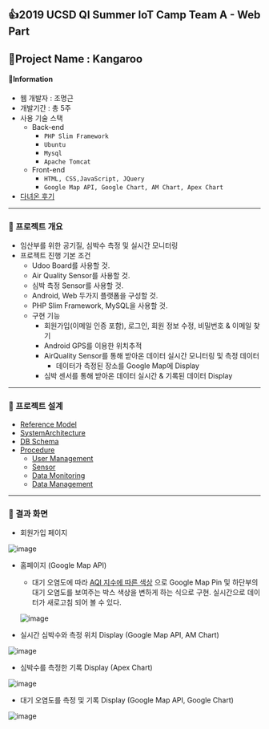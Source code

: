 ## 👍2019 UCSD QI Summer IoT Camp Team A - Web Part

## 🦘Project Name : Kangaroo

#### 📒Information

* 웹 개발자 : 조명근 
* 개발기간 : 총 5주
* 사용 기술 스택
  * Back-end
    * `PHP Slim Framework`
    * `Ubuntu`
    * `Mysql`
    * `Apache Tomcat`
  * Front-end
    * `HTML, CSS,JavaScript, JQuery `
    * `Google Map API, Google Chart, AM Chart, Apex Chart`
* [다녀온 후기](https://ddingg.tistory.com/24?category=845598)

---

### 📕 프로젝트 개요

- 임산부를 위한 공기질, 심박수 측정 및 실시간 모니터링
- 프로젝트 진행 기본 조건
  - Udoo Board를 사용할 것.
  - Air Quality Sensor를 사용할 것.
  - 심박 측정 Sensor를 사용할 것.
  - Android, Web 두가지 플랫폼을 구성할 것.
  - PHP Slim Framework, MySQL을 사용할 것.
  - 구현 기능
    - 회원가입(이메일 인증 포함), 로그인, 회원 정보 수정, 비밀번호 & 이메일 찾기
    - Android GPS를 이용한 위치추적
    - AirQuality Sensor를 통해 받아온 데이터 실시간 모니터링 및 측정 데이터
      - 데이터가 측정된 장소를 Google Map에 Display
    - 심박 센서를 통해 받아온 데이터 실시간 & 기록된 데이터 Display

---

### 📕 프로젝트 설계

- [Reference Model](https://github.com/dding-g/Project_UCSD/blob/qi_jmg/%EC%84%A4%EA%B3%84/ReferenceModel/reference%20model.pngg)
- [SystemArchitecture](https://github.com/dding-g/Project_UCSD/blob/qi_jmg/%EC%84%A4%EA%B3%84/SystemArchitecture/System%20Architecture%20-%20group%20A.png)
- [DB Schema](https://github.com/dding-g/Project_UCSD/blob/qi_jmg/%EC%84%A4%EA%B3%84/DB_Schema/TeamA_Schema_kangaroo.png)
- [Procedure](https://github.com/dding-g/Project_UCSD/tree/qi_jmg/%EC%84%A4%EA%B3%84/Procedure)
  * [User Management](https://github.com/dding-g/Project_UCSD/tree/qi_jmg/%EC%84%A4%EA%B3%84/Procedure/UserManagement)
  * [Sensor](https://github.com/dding-g/Project_UCSD/tree/qi_jmg/%EC%84%A4%EA%B3%84/Procedure/Sensor)
  * [Data Monitoring](https://github.com/dding-g/Project_UCSD/tree/qi_jmg/%EC%84%A4%EA%B3%84/Procedure/DataMornitoring)
  * [Data Management](https://github.com/dding-g/Project_UCSD/tree/qi_jmg/%EC%84%A4%EA%B3%84/Procedure/DataManagement)

---

### 🥕 결과 화면

- 회원가입 페이지

![image](https://user-images.githubusercontent.com/29707967/81568371-a1809900-93d8-11ea-9766-2e63a20c8aeb.png)

- 홈페이지 (Google Map API)

  - 대기 오염도에 따라 [AQI 지수에 따른 색상]([https://ko.wikipedia.org/wiki/%EB%8C%80%EA%B8%B0%EC%A7%88_%EC%A7%80%EC%88%98](https://ko.wikipedia.org/wiki/대기질_지수)) 으로 Google Map Pin 및 하단부의 대기 오염도를 보여주는 박스 색상을 변하게 하는 식으로 구현. 실시간으로 데이터가 새로고침 되어 볼 수 있다.

  ![image](https://user-images.githubusercontent.com/29707967/81568558-e60c3480-93d8-11ea-820a-ef0760186691.png)

- 실시간 심박수와 측정 위치 Display (Google Map API, AM Chart)

![image](https://user-images.githubusercontent.com/29707967/81568717-24095880-93d9-11ea-8000-c8606f10c35e.png)

- 심박수를 측정한 기록 Display (Apex Chart)

![image](https://user-images.githubusercontent.com/29707967/81568809-413e2700-93d9-11ea-9c3b-4d0bc3d2ee91.png)

- 대기 오염도를 측정 및 기록 Display (Google Map API, Google Chart)

![image](https://user-images.githubusercontent.com/29707967/81569690-93337c80-93da-11ea-82b0-b5e7f6a1e4c4.png)


